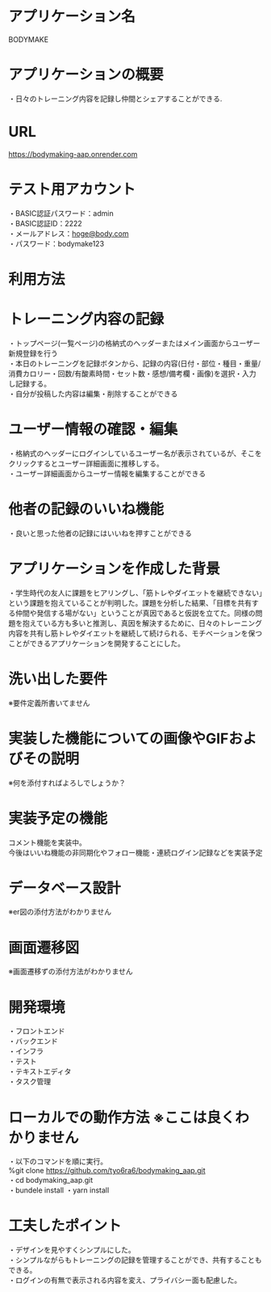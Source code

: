 # アプリケーション名

BODYMAKE

# アプリケーションの概要



・日々のトレーニング内容を記録し仲間とシェアすることができる.


# URL

https://bodymaking-aap.onrender.com

# テスト用アカウント

・BASIC認証パスワード：admin  
・BASIC認証ID：2222  
・メールアドレス：hoge@body.com  
・パスワード：bodymake123

# 利用方法

# トレーニング内容の記録 

・トップページ(一覧ページ)の格納式のヘッダーまたはメイン画面からユーザー新規登録を行う  
・本日のトレーニングを記録ボタンから、記録の内容(日付・部位・種目・重量/消費カロリー・回数/有酸素時間・セット数・感想/備考欄・画像)を選択・入力し記録する。  
・自分が投稿した内容は編集・削除することができる


# ユーザー情報の確認・編集

・格納式のヘッダーにログインしているユーザー名が表示されているが、そこをクリックするとユーザー詳細画面に推移しする。  
・ユーザー詳細画面からユーザー情報を編集することができる

# 他者の記録のいいね機能

・良いと思った他者の記録にはいいねを押すことができる


# アプリケーションを作成した背景

・学生時代の友人に課題をヒアリングし、「筋トレやダイエットを継続できない」という課題を抱えていることが判明した。課題を分析した結果、「目標を共有する仲間や発信する場がない」ということが真因であると仮説を立てた。同様の問題を抱えている方も多いと推測し、真因を解決するために、日々のトレーニング内容を共有し筋トレやダイエットを継続して続けられる、モチベーションを保つことができるアプリケーションを開発することにした。

# 洗い出した要件

※要件定義所書いてません


# 実装した機能についての画像やGIFおよびその説明


※何を添付すればよろしでしょうか？

# 実装予定の機能

コメント機能を実装中。  
今後はいいね機能の非同期化やフォロー機能・連続ログイン記録などを実装予定


# データベース設計  

※er図の添付方法がわかりません


# 画面遷移図

※画面遷移ずの添付方法がわかりません







# 開発環境

・フロントエンド  
・バックエンド  
・インフラ  
・テスト  
・テキストエディタ  
・タスク管理

# ローカルでの動作方法      ※ここは良くわかりません

・以下のコマンドを順に実行。  
%git clone https://github.com/tyo6ra6/bodymaking_aap.git  
・cd bodymaking_aap.git    
・bundele install
・yarn install




# 工夫したポイント
・デザインを見やすくシンプルにした。  
・シンプルながらもトレーニングの記録を管理することができ、共有することもできる。  
・ログインの有無で表示される内容を変え、プライバシー面も配慮した。  


















